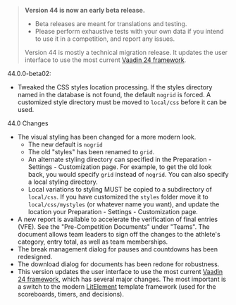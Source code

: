 > **Version 44 is now an early beta release.**
>
> - Beta releases are meant for translations and testing.
> - Please perform exhaustive tests with your own data if you intend to use it in a competition, and report any issues.
>
> Version 44 is mostly a technical migration release. It updates the user interface to use the most current [Vaadin 24 framework](https://vaadin.com/).
>

44.0.0-beta02:

- Tweaked the CSS styles location processing.  If the styles directory named in the database is not found, the default  `nogrid`  is forced. A customized style directory must be moved to `local/css` before it can be used.

44.0 Changes

- The visual styling has been changed for a more modern look. 
  - The new default is `nogrid`
  - The old "styles" has been renamed to `grid`. 
  - An alternate styling directory can specified in the Preparation - Settings - Customization page.  For example, to get the old look back, you would specify `grid` instead of `nogrid`.  You can also specify a local styling directory.
  - Local variations to styling MUST be copied to a subdirectory of `local/css`.  If you have customized the `styles` folder move it to `local/css/mystyles` (or whatever name you want), and update the location your Preparation - Settings - Customization page. 
- A new report is available to accelerate the verification of final entries (VFE).  See the "Pre-Competition Documents" under "Teams". The document allows team leaders to sign off the changes to the athlete's category, entry total, as well as team memberships.
- The break management dialog for pauses and countdowns has been redesigned.
- The download dialog for documents has been redone for robustness.
- This version updates the user interface to use the most current [Vaadin 24 framework](https://vaadin.com/), which has several major changes. The most important is a switch to the modern [LitElement](https://lit.dev/) template framework (used for the scoreboards, timers, and decisions).
